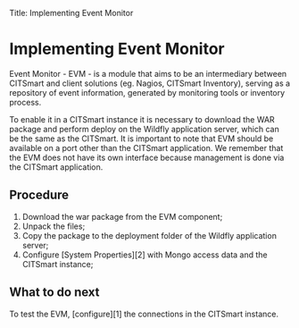 Title: Implementing Event Monitor

# Implementing Event Monitor

Event Monitor - EVM - is a module that aims to be an intermediary between CITSmart and client solutions (eg. Nagios, CITSmart Inventory), serving as a repository of event information, generated by monitoring tools or inventory process.

To enable it in a CITSmart instance it is necessary to download the WAR package and perform deploy on the Wildfly application server, which can be the same as the CITSmart. It is important to note that EVM should be available on a port other than the CITSmart application. We remember that the EVM does not have its own interface because management is done via the CITSmart application.

## Procedure

1. Download the war package from the EVM component;  
2. Unpack the files;  
3. Copy the package to the deployment folder of the Wildfly application server;  
4. Configure [System Properties][2] with Mongo access data and the CITSmart instance;  

## What to do next

To test the EVM, [configure][1] the connections in the CITSmart instance.  


<!-- !!! tip "About"

    <b>Product/Version:</b> CITSmart | 9.00 &nbsp;&nbsp;
    <b>Updated:</b>01/22/2019 - João Pelles  

[1]:/en-us/citsmart-platform-9/processes/event/configuration/register-event-monitor-connection.html  
[2]:/en-us/citsmart-platform-9/get-started/installation-and-upgrade/perform-installation.html#configure-system-properties
